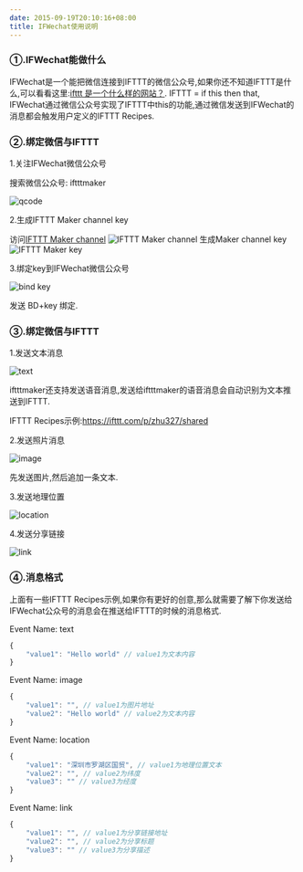 ```yaml
---
date: 2015-09-19T20:10:16+08:00
title: IFWechat使用说明
---
```


### ①.IFWechat能做什么

IFWechat是一个能把微信连接到IFTTT的微信公众号,如果你还不知道IFTTT是什么,可以看看这里:[ifttt 是一个什么样的网站？](http://www.zhihu.com/question/19739416).
IFTTT = if this then that, IFWechat通过微信公众号实现了IFTTT中this的功能,通过微信发送到IFWechat的消息都会触发用户定义的IFTTT Recipes.


### ②.绑定微信与IFTTT

1.关注IFWechat微信公众号

搜索微信公众号: iftttmaker

![qcode](http://7oti6o.com1.z0.glb.clouddn.com/boz-qcode.jpg)

2.生成IFTTT Maker channel key

访问[IFTTT Maker channel](https://ifttt.com/maker)
![IFTTT Maker channel](http://7oti6o.com1.z0.glb.clouddn.com/bozmakerchannel.png)
生成Maker channel key
![IFTTT Maker key](http://7oti6o.com1.z0.glb.clouddn.com/bozmakerkey.png)

3.绑定key到IFWechat微信公众号

![bind key](http://7oti6o.com1.z0.glb.clouddn.com/bozbind.png)

发送 BD+key 绑定.

### ③.绑定微信与IFTTT

1.发送文本消息

![text](http://7oti6o.com1.z0.glb.clouddn.com/bozsend1.png)

iftttmaker还支持发送语音消息,发送给iftttmaker的语音消息会自动识别为文本推送到IFTTT.

IFTTT Recipes示例:<https://ifttt.com/p/zhu327/shared>

2.发送照片消息

![image](http://7oti6o.com1.z0.glb.clouddn.com/bozsend2.png)

先发送图片,然后追加一条文本.

3.发送地理位置

![location](http://7oti6o.com1.z0.glb.clouddn.com/bozsend3.png)

4.发送分享链接

![link](http://7oti6o.com1.z0.glb.clouddn.com/bozsend4.png)

### ④.消息格式

上面有一些IFTTT Recipes示例,如果你有更好的创意,那么就需要了解下你发送给IFWechat公众号的消息会在推送给IFTTT的时候的消息格式.

Event Name: text

```javascript
{
    "value1": "Hello world" // value1为文本内容
}
```

Event Name: image

```javascript
{
    "value1": "", // value1为图片地址
    "value2": "Hello world" // value2为文本内容
}
```

Event Name: location

```javascript
{
    "value1": "深圳市罗湖区国贸", // value1为地理位置文本
    "value2": "", // value2为纬度
    "value3": "" // value3为经度
}
```

Event Name: link

```javascript
{
    "value1": "", // value1为分享链接地址
    "value2": "", // value2为分享标题
    "value3": "" // value3为分享描述
}
```
